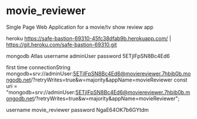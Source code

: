 # movie_reviewer
Single Page Web Application for a movie/tv show review app 

heroku
https://safe-bastion-69310-45fc38dfab9b.herokuapp.com/ | https://git.heroku.com/safe-bastion-69310.git

mongodb Atlas
username adminUser
password 5ETjlFpSN8Bc4Ed6

first time connectionString
mongodb+srv://adminUser:5ETjlFpSN8Bc4Ed6@moviereviewer.7hbib0b.mongodb.net/?retryWrites=true&w=majority&appName=movieReviewer
const uri = "mongodb+srv://adminUser:5ETjlFpSN8Bc4Ed6@moviereviewer.7hbib0b.mongodb.net/?retryWrites=true&w=majority&appName=movieReviewer";

username
movie_reviewer
password
NgaE64OK7b6GYtdm